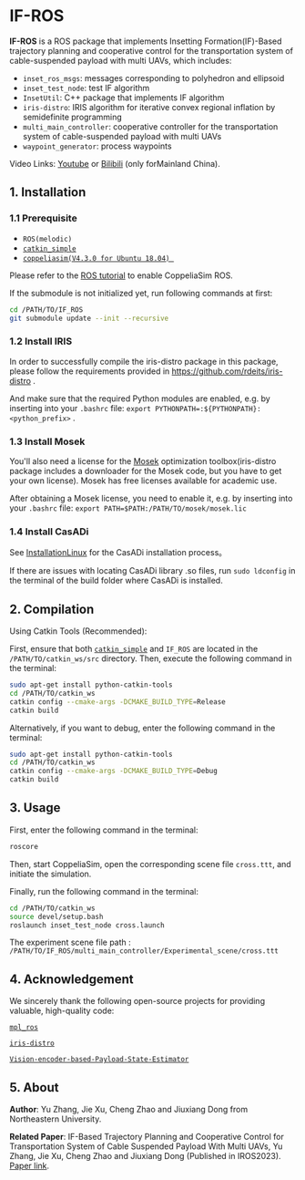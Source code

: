 # IF-ROS

**IF-ROS** is a ROS package that implements Insetting Formation(IF)-Based trajectory planning and cooperative control for the transportation system of cable-suspended payload with multi UAVs, which includes:

- `inset_ros_msgs`: messages corresponding to polyhedron and ellipsoid
- `inset_test_node`: test IF algorithm
- `InsetUtil`: C++ package that implements IF algorithm
- `iris-distro`: IRIS algorithm for iterative convex regional inflation by semidefinite programming
- `multi_main_controller`:  cooperative controller for the transportation system of cable-suspended payload with multi UAVs
- `waypoint_generator`: process waypoints

Video Links: [Youtube](https://www.youtube.com/watch?v=LjTXRFqyL6Q) or [Bilibili](https://www.bilibili.com/video/BV1Yg4y1p7zn/) (only forMainland China).

## 1. Installation

### 1.1 Prerequisite

- `ROS(melodic)`
- [`catkin_simple`](https://github.com/catkin/catkin_simple)
- [`coppeliasim(V4.3.0 for Ubuntu 18.04) `](https://www.coppeliarobotics.com/previousVersions)

Please refer to the [ROS tutorial](https://www.coppeliarobotics.com/helpFiles/en/ros1Tutorial.htm) to enable CoppeliaSim ROS.

If the submodule is not initialized yet, run following commands at first:

```bash
cd /PATH/TO/IF_ROS
git submodule update --init --recursive
```

### 1.2 Install IRIS

In order to successfully compile the iris-distro package in this package, please follow the requirements provided in https://github.com/rdeits/iris-distro .

And make sure that the required Python modules are enabled, e.g. by inserting into your `.bashrc` file: `export PYTHONPATH=:${PYTHONPATH}:<python_prefix>` .

### 1.3 Install Mosek

You'll also need a license for the [Mosek](https://www.mosek.com/) optimization toolbox(iris-distro package includes a downloader for the Mosek code, but you have to get your own license). Mosek has free licenses available for academic use.

After obtaining a Mosek license, you need to enable it, e.g. by inserting into your `.bashrc` file: `export PATH=$PATH:/PATH/TO/mosek/mosek.lic`

### 1.4 Install CasADi

See [InstallationLinux](https://github.com/casadi/casadi/wiki/InstallationLinux) for the CasADi installation process。

If there are issues with locating CasADi library .so files, run `sudo ldconfig` in the terminal of the build folder where CasADi is installed.

## 2. Compilation

Using Catkin Tools (Recommended):

First, ensure that both [`catkin_simple`](https://github.com/catkin/catkin_simple) and `IF_ROS` are located in the `/PATH/TO/catkin_ws/src` directory. Then, execute the following command in the terminal:

```bash
sudo apt-get install python-catkin-tools
cd /PATH/TO/catkin_ws
catkin config --cmake-args -DCMAKE_BUILD_TYPE=Release
catkin build
```

Alternatively, if you want to debug, enter the following command in the terminal:

```bash
sudo apt-get install python-catkin-tools
cd /PATH/TO/catkin_ws
catkin config --cmake-args -DCMAKE_BUILD_TYPE=Debug
catkin build
```

## 3. Usage

First, enter the following command in the terminal:

```bash
roscore
```

Then, start CoppeliaSim, open the corresponding scene file `cross.ttt`, and initiate the simulation.

Finally, run the following command in the terminal:

```bash
cd /PATH/TO/catkin_ws
source devel/setup.bash 
roslaunch inset_test_node cross.launch 
```

The experiment scene file path : `/PATH/TO/IF_ROS/multi_main_controller/Experimental_scene/cross.ttt`

## 4. Acknowledgement

We sincerely thank the following open-source projects for providing valuable, high-quality code:

[`mpl_ros`](https://github.com/sikang/mpl_ros)

[`iris-distro`](https://github.com/rdeits/iris-distro)

[`Vision-encoder-based-Payload-State-Estimator`](https://github.com/jianhengLiu/Vision-encoder-based-Payload-State-Estimator)

## 5. About

**Author**: Yu Zhang, Jie Xu, Cheng Zhao and Jiuxiang Dong from Northeastern University.

**Related Paper**:
IF-Based Trajectory Planning and Cooperative Control for Transportation System of Cable Suspended Payload With Multi UAVs, Yu Zhang, Jie Xu, Cheng Zhao and Jiuxiang Dong (Published in IROS2023). [Paper link](https://ieeexplore.ieee.org/document/10341351).
